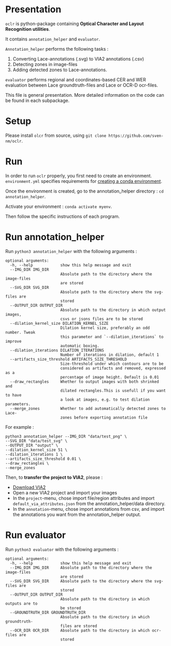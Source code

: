 # Presentation

`oclr` is python-package containing **Optical Character and Layout Recognition utilities**. 

It contains `annotation_helper` and `evaluator`. 
 
`Annotation_helper` performs the following tasks :

1. Converting Lace-annotations (.svg) to VIA2 annotations (.csv)
2. Detecting zones in image-files
3. Adding detected zones to Lace-annotations. 

`evaluator` performs regional and coordinates-based CER and WER evaluation between Lace groundtruth-files and Lace or OCR-D ocr-files.

This file is general presentation. More detailed information on the code can be found in each subpackage. 

# Setup

Please install `olcr` from source, using `git clone https://github.com/sven-nm/oclr`. 

# Run

In order to run `oclr` properly, you first need to create an environment. `environment.yml` 
specifies requirements for [creating a conda environment](https://docs.conda.io/projects/conda/en/latest/user-guide/tasks/manage-environments.html#creating-an-environment-from-an-environment-yml-file). 

Once the environment is created, go to the annotation_helper directory : `cd annotation_helper`.

Activate your environment : `conda activate myenv`. 

Then follow the specific instructions of each program. 


# Run annotation_helper

Run `python3 annotation_helper` with the following arguments : 

```shell script
optional arguments:
  -h, --help            show this help message and exit
  --IMG_DIR IMG_DIR
                        Absolute path to the directory where the image-files
                        are stored
  --SVG_DIR SVG_DIR
                        Absolute path to the directory where the svg-files are
                        stored
  --OUTPUT_DIR OUTPUT_DIR
                        Absolute path to the directory in which output images,
                        csvs or jsons files are to be stored
  --dilation_kernel_size DILATION_KERNEL_SIZE
                        Dilation kernel size, preferably an odd number. Tweak
                        this parameter and `--dilation_iterations` to improve
                        automatic boxing.
  --dilation_iterations DILATION_ITERATIONS
                        Number of iterations in dilation, default 1
  --artifacts_size_threshold ARTIFACTS_SIZE_THRESHOLD
                        Size-threshold under which contours are to be
                        considered as artifacts and removed, expressed as a
                        percentage of image height. Default is 0.01
  --draw_rectangles     Whether to output images with both shrinked and
                        dilated rectangles.This is usefull if you want to have
                        a look at images, e.g. to test dilation parameters.
  --merge_zones         Whether to add automatically detected zones to Lace-
                        zones before exporting annotation file 
```

For example : 
```shell script
python3 annotation_helper --IMG_DIR "data/test_png" \
--SVG_DIR "data/test_svg" \
--OUTPUT_DIR "output" \
--dilation_kernel_size 51 \
--dilation_iterations 1 \
--artifacts_size_threshold 0.01 \
--draw_rectangles \
--merge_zones
```

Then, to **transfer the project to VIA2**, please :

- [Download VIA2](https://www.robots.ox.ac.uk/~vgg/software/via/) 
- Open a new VIA2 project and import your images
- In the `project`-menu, chose import file/region attributes and import `default_via_attributes.json` from
the annotation_helper/data directory. 
- In the `annotation`-menu, chose import annotations from csv, and import the annotations you want from the 
annotation_helper output. 

# Run evaluator

Run `python3 evaluator` with the following arguments : 

```shell script
optional arguments:
  -h, --help            show this help message and exit
  --IMG_DIR IMG_DIR     Absolute path to the directory where the image-files
                        are stored
  --SVG_DIR SVG_DIR     Absolute path to the directory where the svg-files are
                        stored
  --OUTPUT_DIR OUTPUT_DIR
                        Absolute path to the directory in which outputs are to
                        be stored
  --GROUNDTRUTH_DIR GROUNDTRUTH_DIR
                        Absolute path to the directory in which groundtruth-
                        files are stored
  --OCR_DIR OCR_DIR     Absolute path to the directory in which ocr-files are
                        stored
```